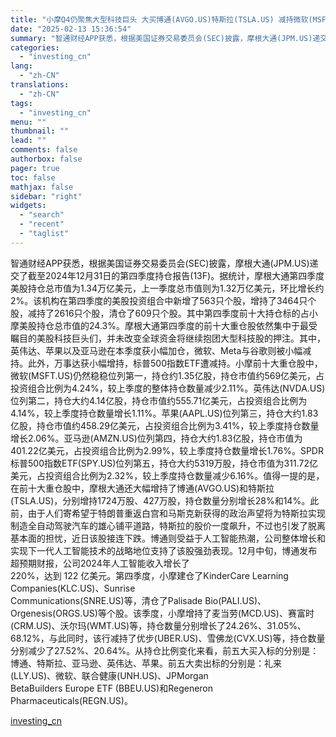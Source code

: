 ```yaml
---
title: "小摩Q4仍聚焦大型科技巨头 大买博通(AVGO.US)特斯拉(TSLA.US) 减持微软(MSFT.US)谷歌(GOOGL.US)"
date: "2025-02-13 15:36:54"
summary: "智通财经APP获悉，根据美国证券交易委员会(SEC)披露，摩根大通(JPM.US)递交了截至202..."
categories:
  - "investing_cn"
lang:
  - "zh-CN"
translations:
  - "zh-CN"
tags:
  - "investing_cn"
menu: ""
thumbnail: ""
lead: ""
comments: false
authorbox: false
pager: true
toc: false
mathjax: false
sidebar: "right"
widgets:
  - "search"
  - "recent"
  - "taglist"
---
```


智通财经APP获悉，根据美国证券交易委员会(SEC)披露，摩根大通(JPM.US)递交了截至2024年12月31日的第四季度持仓报告(13F)。据统计，摩根大通第四季度美股持仓总市值为1.34万亿美元，上一季度总市值则为1.32万亿美元，环比增长约2%。该机构在第四季度的美股投资组合中新增了563只个股，增持了3464只个股，减持了2616只个股，清仓了609只个股。其中第四季度前十大持仓标的占小摩美股持仓总市值的24.3%。摩根大通第四季度的前十大重仓股依然集中于最受瞩目的美股科技巨头们，并未改变全球资金将继续抱团大型科技股的押注。其中，英伟达、苹果以及亚马逊在本季度获小幅加仓，微软、Meta与谷歌则被小幅减持。此外，万事达获小幅增持，标普500指数ETF遭减持。小摩前十大重仓股中，微软(MSFT.US)仍然稳稳位列第一，持仓约1.35亿股，持仓市值约569亿美元，占投资组合比例为4.24%，较上季度的整体持仓数量减少2.11%。英伟达(NVDA.US)位列第二，持仓大约4.14亿股，持仓市值约555.71亿美元，占投资组合比例为4.14%，较上季度持仓数量增长1.11%。苹果(AAPL.US)位列第三，持仓大约1.83亿股，持仓市值约458.29亿美元，占投资组合比例为3.41%，较上季度持仓数量增长2.06%。亚马逊(AMZN.US)位列第四，持仓大约1.83亿股，持仓市值为401.22亿美元，占投资组合比例为2.99%，较上季度持仓数量增长1.76%。SPDR标普500指数ETF(SPY.US)位列第五，持仓大约5319万股，持仓市值为311.72亿美元，占投资组合比例为2.32%，较上季度持仓数量减少6.16%。值得一提的是，在前十大重仓股中，摩根大通还大幅增持了博通(AVGO.US)和特斯拉(TSLA.US)，分别增持1724万股、427万股，持仓数量分别增长28%和14%。此前，由于人们寄希望于特朗普重返白宫和马斯克新获得的政治声望将为特斯拉实现制造全自动驾驶汽车的雄心铺平道路，特斯拉的股价一度飙升，不过也引发了脱离基本面的担忧，近日该股接连下跌。博通则受益于人工智能热潮，公司整体增长和实现下一代人工智能技术的战略地位支持了该股强劲表现。12月中旬，博通发布超预期财报，公司2024年人工智能收入增长了   
220%，达到 122 亿美元。第四季度，小摩建仓了KinderCare Learning Companies(KLC.US)、Sunrise   
Communications(SNRE.US)等，清仓了Palisade Bio(PALI.US)、Orgenesis(ORGS.US)等个股。该季度，小摩增持了麦当劳(MCD.US)、赛富时(CRM.US)、沃尔玛(WMT.US)等，持仓数量分别增长了24.26%、31.05%、68.12%，与此同时，该行减持了优步(UBER.US)、雪佛龙(CVX.US)等，持仓数量分别减少了27.52%、20.64%。从持仓比例变化来看，前五大买入标的分别是：博通、特斯拉、亚马逊、英伟达、苹果。前五大卖出标的分别是：礼来(LLY.US)、微软、联合健康(UNH.US)、JPMorgan   
BetaBuilders Europe ETF (BBEU.US)和Regeneron Pharmaceuticals(REGN.US)。

[investing_cn](https://cn.investing.com/news/stock-market-news/article-2669603)
